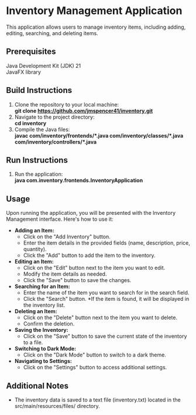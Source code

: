 # Inventory Management Application #
This application allows users to manage inventory items, including adding, editing, searching, and deleting items.

## Prerequisites ##
Java Development Kit (JDK) 21    
JavaFX library  
## Build Instructions ##
1. Clone the repository to your local machine:  
**git clone https://github.com/jmspencer41/inventory.git**
2. Navigate to the project directory:  
**cd inventory**
3. Compile the Java files:  
**javac com/inventory/frontends/\*.java com/inventory/classes/\*.java com/inventory/controllers/*.java**
## Run Instructions ##
1. Run the application:  
**java com.inventory.frontends.InventoryApplication**
## Usage ##
Upon running the application, you will be presented with the Inventory Management interface. Here's how to use it:  

* **Adding an Item:**  
  * Click on the "Add Inventory" button.
  * Enter the item details in the provided fields (name, description, price, quantity).
  * Click the "Add" button to add the item to the inventory.
* **Editing an Item:**  
  * Click on the "Edit" button next to the item you want to edit.
  * Modify the item details as needed.
  * Click the "Save" button to save the changes.
* **Searching for an Item:**  
  * Enter the name of the item you want to search for in the search field.
  * Click the "Search" button.
  *If the item is found, it will be displayed in the inventory list.
* **Deleting an Item:**  
  * Click on the "Delete" button next to the item you want to delete.
  * Confirm the deletion.
* **Saving the Inventory:**  
  * Click on the "Save" button to save the current state of the inventory to a file.
* **Switching to Dark Mode:**  
  * Click on the "Dark Mode" button to switch to a dark theme.
* **Navigating to Settings:**  
  * Click on the "Settings" button to access additional settings.
## Additional Notes ##  
* The inventory data is saved to a text file (inventory.txt) located in the src/main/resources/files/ directory.

